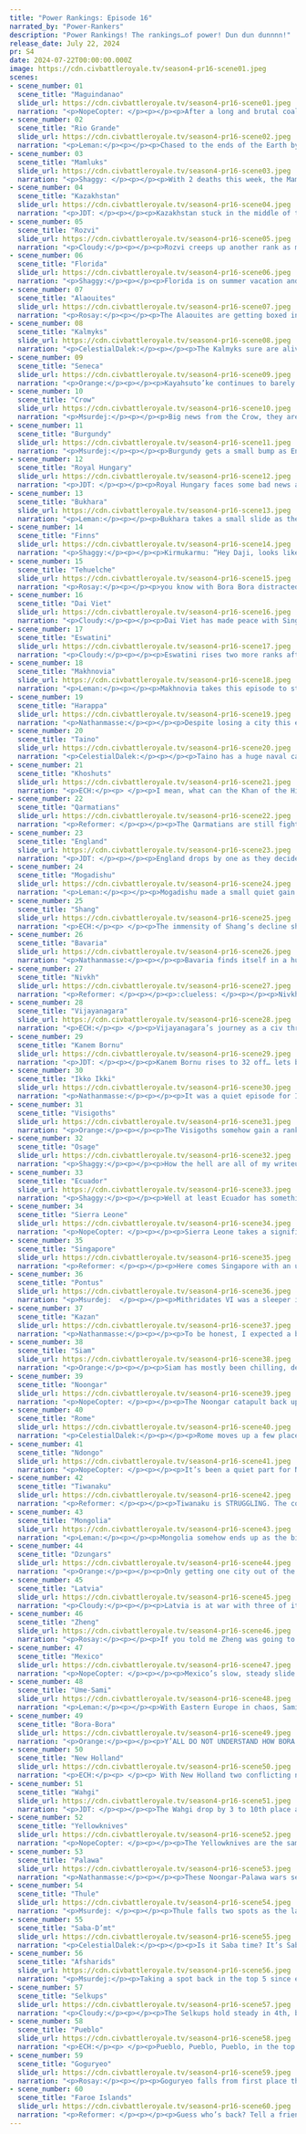 ```yaml
---
title: "Power Rankings: Episode 16"
narrated_by: "Power-Rankers"
description: "Power Rankings! The rankings…of power! Dun dun dunnnn!"
release_date: July 22, 2024
pr: S4
date: 2024-07-22T00:00:00.000Z
image: https://cdn.civbattleroyale.tv/season4-pr16-scene01.jpeg
scenes:
- scene_number: 01
  scene_title: "Maguindanao"
  slide_url: https://cdn.civbattleroyale.tv/season4-pr16-scene01.jpeg
  narration: "<p>NopeCopter: </p><p></p><p>After a long and brutal coalition war, Maguindanao has finally fallen and been eliminated in 60th place, a position that they realistically didn’t deserve. Initially given a staggering 28th place in the Episode 0 Power Rankings, Maguindanao certainly played an interesting game - while they did settle, they did so slower than usual, which was a problem as both Singapore and the Wahgi decided to settle much more than normal. Maguindanao then also decided to spend most of their production building wonders rather than units, a decision that (despite netting Maguindanao a few big wins) made a lot of people cast their doubts on the Filipino civ.</p><p></p><p>However, Maguindanao seemingly turned all that around when they dropped their one-two punch of an EXCELLENT religion for their uniques and a war on Wahgi that looked to even the odds in the region. Unfortunately, Maguindanao’s critical lack of Production saw the war stall after only one city capture, and before long the war was a drain on Maguindanao that only left them more vulnerable to invasion. Unlike some other civs I could name, however (cough cough Rozvi), Maguindanao did eventually secure peace (presumably) and began to build up a military. Despite looking like more of an equal to presumed bottom-feeder Singapore than expected, Maguindanao looked to be in a good position to turn things around… outside of their abysmal Production score, at least.</p><p></p><p>This all came tragically crashing down, however, with a series of major wars one after the other. A holy war against Siam and Dai Viet saw Maguindanao secure a couple of cities but wore down their fleet, the war with Singapore right afterward took out the rest of their navy and almost lost them multiple cities, and then with their abysmal Production score, this left them completely defenseless when Zheng, the Wahgi, and the Noongar all struck at once. Maguindanao was torn to bits, although in the end it was rival pirate civ Zheng that took basically all of the spoils, and the relentless nature of their enemies and a near-total lack of units saw Maguindanao wiped entirely off the map long before their time.</p><p></p><p>In a funny way, Maguindanao’s journey mimicked that of the very first Filipino civ, Mk. 2’s Philippines, with a fairly impressive albeit shaky empire that was torn to shreds by an invasion from all sides. When it comes to Mk. 2 Philippines, one thing that’s always stuck with me was a quote someone chose to attach to them, from Star Trek of all places: “It is possible to commit no mistakes and still lose. That is not a weakness; that is life.” While I don’t think Maguindanao made no mistakes (in fact they made several), I do think that their early demise came down far more to unfortunate circumstances than their own incompetence. But that’s how things go in the CBR. At least they burned bright and went down fighting. So long, my idiot child, and may the next Filipino civ rank above the bottom 10.</p>"
- scene_number: 02
  scene_title: "Rio Grande"
  slide_url: https://cdn.civbattleroyale.tv/season4-pr16-scene02.jpeg
  narration: "<p>Leman:</p><p></p><p>Chased to the ends of the Earth by New Holland, Rio Grande finds themselves eliminated in 59th place. A far cry from the 32nd place that the PRs had predicted. Rio Grande wasn’t on paper a bad civilization, but it had a slew of fundamental problems that most other civs don’t really have to face. The most glaringly obvious, and what ultimately ended up being the problem that ended their game, was their obscenely powerful neighbors. Tiwanaku and New Holland (though both not looking very powerful today) are both top tier civilizations that have spent most of the game comfortably within the top ten. Any civ, no matter how powerful, is going to struggle when pitted against neighbors of that caliber. Matters were not helped when Rio Grande found itself forward settled by Bora-Bora of all civilizations. Cramped and backed into a corner, it was only a matter of time before the two South American titans tore Rio Grande limb from limb. Rio Grande prolonged their elimination by hiding down south, but New Holland was able to hunt them down.  </p><p></p><p>And there we have it. The story of Rio Grande. Dead before cow boats. RIP.</p>"
- scene_number: 03
  scene_title: "Mamluks"
  slide_url: https://cdn.civbattleroyale.tv/season4-pr16-scene03.jpeg
  narration: "<p>Shaggy: </p><p></p><p>With 2 deaths this week, the Mamluks are now on the bubble. Their defense of Damietta is currently holding, unlike anybody's breath as they watch them slide into oblivion.</p>"
- scene_number: 04
  scene_title: "Kazakhstan"
  slide_url: https://cdn.civbattleroyale.tv/season4-pr16-scene04.jpeg
  narration: "<p>JDT: </p><p></p><p>Kazakhstan stuck in the middle of the arctic, not nice. War was not great success. Got pounded by stupid cowardly neighbours. And still get fucked! Very bad times to be Kazakh! Better go to America! Or *gulp* Uzbekistan! </p>"
- scene_number: 05
  scene_title: "Rozvi"
  slide_url: https://cdn.civbattleroyale.tv/season4-pr16-scene05.jpeg
  narration: "<p>Cloudy:</p><p></p><p>Rozvi creeps up another rank as more civs around them collapse. Slow and steady does the trick or something.</p>"
- scene_number: 06
  scene_title: "Florida"
  slide_url: https://cdn.civbattleroyale.tv/season4-pr16-scene06.jpeg
  narration: "<p>Shaggy:</p><p></p><p>Florida is on summer vacation and will (hopefully) return in the upcoming episode of Civilization Battle Royale X, Season 4.</p>"
- scene_number: 07
  scene_title: "Alaouites"
  slide_url: https://cdn.civbattleroyale.tv/season4-pr16-scene07.jpeg
  narration: "<p>Rosay:</p><p></p><p>The Alaouites are getting boxed in by Sierra Leone and the Visigoths to a lesser extent, and while they aren’t quite on death's door right now, the casket is currently being constructed and space is being made in the morgue.</p>"
- scene_number: 08
  scene_title: "Kalmyks"
  slide_url: https://cdn.civbattleroyale.tv/season4-pr16-scene08.jpeg
  narration: "<p>CelestialDalek:</p><p></p><p>The Kalmyks sure are alive. Makhno is overextended and can’t do anything by funneling troops into a one-tile gap anyways. Bukhara does not border them. A war from any of their neighbors would probably mean their quick elimination, but luckily they aren’t at war with any other neighbors! Yippee!</p>"
- scene_number: 09
  scene_title: "Seneca"
  slide_url: https://cdn.civbattleroyale.tv/season4-pr16-scene09.jpeg
  narration: "<p>Orange:</p><p></p><p>Kayahsuto’ke continues to barely hold on against the Faroe hordes. Wait I mean, uh, it’s barely taken damage. Well at least this means they are pretty safe for the foreseeable future. Also Sandur could be taken back, that’d be neat.</p>"
- scene_number: 10
  scene_title: "Crow"
  slide_url: https://cdn.civbattleroyale.tv/season4-pr16-scene10.jpeg
  narration: "<p>Msurdej:</p><p></p><p>Big news from the Crow, they are now at war with the Faroe Islands and Mexico! Sure this barely counts as news (even if you think the Faroe Islands could take the Arctic city of Crow), but considering the interesting times we live in IRL, I’d kill for some boring news. </p>"
- scene_number: 11
  scene_title: "Burgundy"
  slide_url: https://cdn.civbattleroyale.tv/season4-pr16-scene11.jpeg
  narration: "<p>Msurdej:</p><p></p><p>Burgundy gets a small bump as England makes peace. Last we saw, Asturica was holding together with some good troops around the city. But that was five turns ago, and while we didn’t see the city fall on or off screen, it was in the red. It’s possible the city could fall next episode, which would hurt the healing stats of Burgundy, and open them to more attacks from the Visigoths.</p>"
- scene_number: 12
  scene_title: "Royal Hungary"
  slide_url: https://cdn.civbattleroyale.tv/season4-pr16-scene12.jpeg
  narration: "<p>JDT: </p><p></p><p>Royal Hungary faces some bad news as they now find themselves coalitioned by Rome, Latvia and some more distant foes in addition to Makhnovia. While they might have Gyor threatened a bit, let's be real here - Bathory’s no vampire. She’s a mosquito, pesting around and sucking shit around her without much gain. No movement for her. </p>"
- scene_number: 13
  scene_title: "Bukhara"
  slide_url: https://cdn.civbattleroyale.tv/season4-pr16-scene13.jpeg
  narration: "<p>Leman:</p><p></p><p>Bukhara takes a small slide as the opportunity to nab cities from Kazakhstan rapidly closes. Herat was already retaken and that honestly is more than enough for at Bukhara’s level to be happy with, given their previous position. But if Bukhara wanted to be a surprise contender they really needed more.</p>"
- scene_number: 14
  scene_title: "Finns"
  slide_url: https://cdn.civbattleroyale.tv/season4-pr16-scene14.jpeg
  narration: "<p>Shaggy:</p><p></p><p>Kirmukarmu: “Hey Daji, looks like you've taken a tumble. We haven't done much of anything to you since declaring war, want to just call it square?”</p><p></p><p>Daji, in the middle of sacrificing yet another of her people: “What? Oh, sure, we're way better at picking off our own population anyway.”</p>"
- scene_number: 15
  scene_title: "Tehuelche"
  slide_url: https://cdn.civbattleroyale.tv/season4-pr16-scene15.jpeg
  narration: "<p>Rosay:</p><p></p><p>you know with Bora Bora distracted tehuelche could easily become relevant by taking on Bora. Now would Tehuelche get anything out of a war with Bora? Probably not. Would the attempt be worth it for content at least? Yeah.</p>"
- scene_number: 16
  scene_title: "Dai Viet"
  slide_url: https://cdn.civbattleroyale.tv/season4-pr16-scene16.jpeg
  narration: "<p>Cloudy:</p><p></p><p>Dai Viet has made peace with Singapore, but now they’re in another existential crisis as Zheng declares war. Or at least, you’d think they’re in a crisis. The issue is, the war was declared on turn 193, and the episode ended on turn 200, and we never saw a single shot of it. So is Zheng actually going to mount an invasion? After wild back-to-back wars against Maguindanao and Shang, it’s unclear that Zheng actually has any troops to commit. So we'll just have to wait and see before we drop Dai Viet from where they are currently.</p>"
- scene_number: 17
  scene_title: "Eswatini"
  slide_url: https://cdn.civbattleroyale.tv/season4-pr16-scene17.jpeg
  narration: "<p>Cloudy:</p><p></p><p>Eswatini rises two more ranks after capturing the island outpost of Zahran from the Qarmatians. Way to go guys! Just don’t think about the fact that if Mogadishu declared war on you, you’d be destroyed!</p>"
- scene_number: 18
  scene_title: "Makhnovia"
  slide_url: https://cdn.civbattleroyale.tv/season4-pr16-scene18.jpeg
  narration: "<p>Leman:</p><p></p><p>Makhnovia takes this episode to start making cheeky opportunistic swipes at their enemies. While the war with Kalmyks isn’t going anywhere at all, the other two wars – with Royal Hungary and Latvia, are much, much more interesting. Latvia is an ambitious target to say the least but Makhnovia already has captured a Latvian city, and has a solid ally on its side, in Kazan. The Royal Hungary war also has an ally in Rome and is a much weaker and easier target. Or maybe Makhnovia’s spread themselves way too thin and we are in for another spectacular collapse next Tuesday. I guess we’ll see.</p>"
- scene_number: 19
  scene_title: "Harappa"
  slide_url: https://cdn.civbattleroyale.tv/season4-pr16-scene19.jpeg
  narration: "<p>Nathanmasse:</p><p></p><p>Despite losing a city this episode—albeit a fairly insignificant one—Harappa’s rank remains unchanged.  There are not many options left to them at this point.  Their island colony in the Maldives is cut off and just waiting for Vijayanagara or some ocean-going civ to pick it off.  Even their weakest neighbor, Bukhara, protected by the rugged hills and mountains would be a tough nut to crack.  All in all, Harappa is probably quite happy that Afsharids and Vijayanagara have decided to duke it out and leave them alone for a little while. </p>"
- scene_number: 20
  scene_title: "Taino"
  slide_url: https://cdn.civbattleroyale.tv/season4-pr16-scene20.jpeg
  narration: "<p>CelestialDalek:</p><p></p><p>Taino has a huge naval carpet, but unfortunately they don’t have a war to actually put it to use. At the rate the cylinder is advancing, it’s also going to be outdated pretty soon. Because they’re not actually looking too bad, they rise a couple places in the ranks, but their stats still don’t warrant a higher placement. We’ll see if they continue to just rot away in tech.</p>"
- scene_number: 21
  scene_title: "Khoshuts"
  slide_url: https://cdn.civbattleroyale.tv/season4-pr16-scene21.jpeg
  narration: "<p>ECH:</p><p> </p><p>I mean, what can the Khan of the Himalayas really do at this point? If there was any chance of expansion, a revolting city on their border devoid of units protecting it was about as good as they could have hoped for, and in the end the Khoshuts got nothing out of Shang. They have a demonstrably unhealthy dependency on chariots, many eras past their prime, and are boxed in doubly between mountains and stronger neighbors. As of this episode’s end they’ve joined the triangular war against Siam and Dai Viet, and I suppose there’s a reality where Siam collapses and they successfully siege the Bengali city that many feel ought to have been theirs in the first place, but I’m not feeling it, even Siams token defense there trumps Khoshuts record of incompetence in my mind.</p>"
- scene_number: 22
  scene_title: "Qarmatians"
  slide_url: https://cdn.civbattleroyale.tv/season4-pr16-scene22.jpeg
  narration: "<p>Reformer: </p><p></p><p>The Qarmatians are still fighting Vijayanagara, doing their best to hold Sutkagan-Dor against Vijayanagara’s flailing. I mean, that’s definitely what the random jengaline of troops looks like. So poor is Vijayanagara’s flailing that the last we saw the state of the war, the city had healed a fair bit, up to about 66% health. So we can pretty safely say Qarms held off the coalition war, if you could call it that. I mean, it kind of was that. Nominally at least. But no losses, and minimal actual power projected onto Qarmatian soil. All good. Onwards and upwards!</p>"
- scene_number: 23
  scene_title: "England"
  slide_url: https://cdn.civbattleroyale.tv/season4-pr16-scene23.jpeg
  narration: "<p>JDT: </p><p></p><p>England drops by one as they decide to cut their losses and put the 100 Years War on ice again. While the war is a good path forward for England, condemning one of their primary enemies to eternal irrelevance and giving a better pathway towards relevance, the truth of the matter is that they still are in about the same position in the grand scale of things. The Burgundian core is really tricky for the AI to penetrate. The Faroes are still breathing over them. All their stats are still about the same. Combined with some statistical noise and ups and downs from other civs, and you got a small drop.</p>"
- scene_number: 24
  scene_title: "Mogadishu"
  slide_url: https://cdn.civbattleroyale.tv/season4-pr16-scene24.jpeg
  narration: "<p>Leman:</p><p></p><p>Mogadishu made a small quiet gain this episode poaching a single city from Harappa. Safwan was never going to be held by Harappa, especially after Afsharids conquered their only coastal city, but it’s a little weird that Qarmatians never got it. Regardless, Mogadishu has it now and a win’s a win.</p>"
- scene_number: 25
  scene_title: "Shang"
  slide_url: https://cdn.civbattleroyale.tv/season4-pr16-scene25.jpeg
  narration: "<p>ECH:</p><p> </p><p>The immensity of Shang’s decline should not be understated. I fear due to Faroes’ later dominance of the lead position that we’ve allowed ourselves to forget how discussed and predicted Daji’s forefront role in this game was amidst the early game: they founded cities at a record pace for the CBR; showed successful aggression against Mongolia and took a city to hobble their development, had top tier stats across the board, and a variety of neighbors - some weaker than others, as perceived at the time - to prey upon. Diagnosing the roots of this dramatic turnaround seem to be attributed to two main diverging points: the first Ikko-Ikki/Goguryeo joint assault, which halted Shang’s uncontested superiority and arrested their development, allowing Goguryeo to ascend over them and other civs to regain a footing (most notably Zheng) and become credible opposition; and Daji’s UA citizen murder spree, which utterly destroyed their ability to persecute war right as everyone took note. So, what now? The coalition is effectively over, only Ikko Ikki still in as a neighbor, and unless they shake their assault on Anyang up dramatically I doubt that’s going anywhere. 9 cities isn’t grand, and they’ll need to rebuild fast to maintain credibility, but 36th is far from rump status and with a production total of 258 rebuilding is certainly in their wheelhouse. They’re fighting momentum, but don’t count out a fox deity! </p>"
- scene_number: 26
  scene_title: "Bavaria"
  slide_url: https://cdn.civbattleroyale.tv/season4-pr16-scene26.jpeg
  narration: "<p>Nathanmasse:</p><p></p><p>Bavaria finds itself in a hurry-up-and-wait situation.  Even with Latvia and Royal Hungary units being pulled far from Bavaria’s border, I’m not confident a declaration of war would be successful.  Their military is still depleted from their war with Burgundy and it will take time before it is battle ready again.  They have some of the best production per city in the cylinder so it shouldn’t be too difficult to rebuild their armies if they put their mind to it.</p>"
- scene_number: 27
  scene_title: "Nivkh"
  slide_url: https://cdn.civbattleroyale.tv/season4-pr16-scene27.jpeg
  narration: "<p>Reformer: </p><p></p><p>:clueless: </p><p></p><p>Nivkh is very cool, and totally not stuck between two far stronger powers. </p><p></p><p>…I guess the match-up with Ikko-Ikki is competitive, in theory. If only Ikko-Ikki didn’t have double Nivkh’s military. </p>"
- scene_number: 28
  scene_title: "Vijayanagara"
  slide_url: https://cdn.civbattleroyale.tv/season4-pr16-scene28.jpeg
  narration: "<p>ECH:</p><p> </p><p>Vijayanagara’s journey as a civ throughout this season has been… awkward? I can’t help but feel at an early point we collectively decided to unconsciously write them off, yet another contender from the Southern India region that got out-settled and trapped in by stronger civs - Harappa and Siam in this case - and were doomed to be picked at by them until a mediocre death arrived. However, of late the narrative has turned, and Krishnadevaraya has, without really surging in any way, achieved a new record hitting the part 0 ranking expectation of 33rd for the first time! I view this as a readjustment to in-game realities mostly: their stats belong more around 30 than 40 for sure, with 168 total production with 8 cities not jumping out at anyone but hitting the average well and even comparing favorably to some much higher ranked civs (see Siam’s 170 production over 9 cities or for an extreme Bora Bora’s 127 production over 19 cities); their rivals are disinterested or crumbling; the Harappa war worked out in their favour overall, and they’ve shown some ability to declare wars, even if they fail, with Qarmatians. It’s a shame they did that last decision though, and the main event for them this episode, Nader Shah’s foolish choice to declare war on them of all civs they technically border, would be far easier to deal with and maybe even keep flipping Mehrgarh if they had all those triremes still…</p>"
- scene_number: 29
  scene_title: "Kanem Bornu"
  slide_url: https://cdn.civbattleroyale.tv/season4-pr16-scene29.jpeg
  narration: "<p>JDT: </p><p></p><p>Kanem Bornu rises to 32 off… lets be real here statistical noise and some other civs collapsing. Not much to say about them, same as it ever was with their mediocre army and decent stats that pale due to their adjacency with the African Big 3 and poor positioning.</p>"
- scene_number: 30
  scene_title: "Ikko Ikki"
  slide_url: https://cdn.civbattleroyale.tv/season4-pr16-scene30.jpeg
  narration: "<p>Nathanmasse:</p><p></p><p>It was a quiet episode for Ikko-Ikki.  They’re still at war with Shang, but from the little we saw of them there’s no chance of making any progress on that front. Their religion continues to spread in the north, reaching a few new Thule cities but Pueblo missionaries traveling from Hawaii are pushing it out of some Pacific islands. Also, now with Astronomy, they should be able to explore around and perhaps even found a few more far-flung colonies if Zheng and Pueblo don’t beat them to it. </p>"
- scene_number: 31
  scene_title: "Visigoths"
  slide_url: https://cdn.civbattleroyale.tv/season4-pr16-scene31.jpeg
  narration: "<p>Orange:</p><p></p><p>The Visigoths somehow gain a rank, I blame the person who put them 17th. Cause see, that ranker doesn’t truly understand the Visigoths, they see them being 15th in stats, they see them almost taking Asturica and think they will pull it off next part, but they don’t truly understand. See, lemme lay out the actual Visigoth stats:</p><p>Grit: 3</p><p>Heart: 1</p><p>Clutch: 0</p><p>Momentum: 1</p><p>Wanting it more: 1</p><p></p><p>As you can see, these are pretty shit stats. Grit is their best stat by far but that’s not enough to keep them anywhere near the 30s in rank. Though what they really need at this point is clutch, no clutch and they will never get better.</p>"
- scene_number: 32
  scene_title: "Osage"
  slide_url: https://cdn.civbattleroyale.tv/season4-pr16-scene32.jpeg
  narration: "<p>Shaggy:</p><p></p><p>How the hell are all of my writeups this week for civs with no rank change except for Osage? And Osage didn't even do anything this episode! They literally are only moving because Ikko Ikki's window is slightly smaller with a surging Goguryeo. How long do I need to vamp here, Cloudy?</p><p></p><p>[Editor’s note: I didn’t assign write-ups  this week bucko i was on vacation]</p>"
- scene_number: 33
  scene_title: "Ecuador"
  slide_url: https://cdn.civbattleroyale.tv/season4-pr16-scene33.jpeg
  narration: "<p>Shaggy:</p><p></p><p>Well at least Ecuador has something to show from their war with Tiwanaku. Bora-Bora has really been stealing the show (and the cities) in that coalition but Ecuador can proudly point to the actively burning city of Lukurmata as evidence of their apparent competence. Not that that's enough to really prove it to anyone. They may also take Pajshiri and if their resident arsonists aren't too gung-ho then that will be an actual prize for Ecuador.</p>"
- scene_number: 34
  scene_title: "Sierra Leone"
  slide_url: https://cdn.civbattleroyale.tv/season4-pr16-scene34.jpeg
  narration: "<p>NopeCopter: </p><p></p><p>Sierra Leone takes a significant dip in the rankings this episode, not for anything they did, but rather for what they didn’t do. The Alaouites are continuing to be a thorn in the side of Sierra Leone, and it’s becoming increasingly obvious that no more can be gained from this war. Meanwhile, Kanem-Bornu is slowly but surely building up, and Rome is also looking better than ever - in other words, Sierra Leone’s lead is starting to wane. Given that Sierra Leone’s stats were around this part of the rankings to begin with, the only thing keeping them in the high 20s of the Power Rankings was their relative strength compared to their neighbors, and as their dominance over West Africa seems less assured their rank has dropped to reflect their stats better. They’re still the strongest civ in the area, they’re just focusing on all the wrong things.</p>"
- scene_number: 35
  scene_title: "Singapore"
  slide_url: https://cdn.civbattleroyale.tv/season4-pr16-scene35.jpeg
  narration: "<p>Reformer: </p><p></p><p>Here comes Singapore with an un-exciting episode. But time of recovery and build-up is oft needed between wars. And it shows: Singapore has risen a noticeable bit in terms of stats. That’s great to see. If you’re a Singapore fan, anyway. They’ll be well prepared for whatever war comes next. </p>"
- scene_number: 36
  scene_title: "Pontus"
  slide_url: https://cdn.civbattleroyale.tv/season4-pr16-scene36.jpeg
  narration: "<p>Msurdej:  </p><p></p><p>Mithridates VI was a sleeper in this part, but perhaps he was just resting before he went to- wait a minute, this is the same write up as last time! Well, Pontus hasn’t joined the big Royal Hungary war yet, so he may lose out on a weak neighbor if ol’ Elizabeth goes belly up. Still, there’s plenty of time to actually join up and gain a city or two.</p>"
- scene_number: 37
  scene_title: "Kazan"
  slide_url: https://cdn.civbattleroyale.tv/season4-pr16-scene37.jpeg
  narration: "<p>Nathanmasse:</p><p></p><p>To be honest, I expected a bit more out of Kazan this episode.  With Makhnovia tying up Latvia’s unit in the south I thought Kazan would be able to make more progress in the north.  With hindsight it makes a bit of sense.  Latvia is able to hold back Kazan advances with their northern navy meanwhile Kazan forces are being diverted to the Kazakh’s remaining cities.  They did manage to take that one isolated Kazakh city and flip Kyzylorda a few times but that’s about all I expect from them going forward.</p>"
- scene_number: 38
  scene_title: "Siam"
  slide_url: https://cdn.civbattleroyale.tv/season4-pr16-scene38.jpeg
  narration: "<p>Orange:</p><p></p><p>Siam has mostly been chilling, despite the Khoshuts war but really does anyone actually think that war is going anywhere? Probably not. So for now they are just chilling getting science and not much else. They really should take on Singapore or something soon or else their neighbors will eventually make it too hard for them to expand.</p>"
- scene_number: 39
  scene_title: "Noongar"
  slide_url: https://cdn.civbattleroyale.tv/season4-pr16-scene39.jpeg
  narration: "<p>NopeCopter: </p><p></p><p>The Noongar catapult back up the rankings as they once again show they’re still capable of doing what they do best: beating up the Palawa. Despite losing a couple of cites here and there and being way behind in the stats, with Singapore and the Wahgi out of the way, the Noongar have managed to turn the tables on the Palawa and actually take the offensive in yet another war. It’s hard to say whether they’ll be able to take any cities, but this at least proves they’re not just a rump state waiting to die. (It helps that they’ve also settled a ton of new cities lately.) The problem that’s keeping the Noongar down, however, is more about what they can do BESIDES fight off the Palawa. The Noongar have proven time and time again to be incompetent at naval warfare, and given that’s where most of their potential targets lie (not that Singapore, Zheng, or the Wahgi would be easy conquests anyways mind you), many rankers still have their doubts about whether the Noongar can do more than be a thorn in the Palawa’s side.</p>"
- scene_number: 40
  scene_title: "Rome"
  slide_url: https://cdn.civbattleroyale.tv/season4-pr16-scene40.jpeg
  narration: "<p>CelestialDalek:</p><p></p><p>Rome moves up a few places in the ranking mainly because other civs are doing worse. They have declared war on Royal Hungary and are bent on taking Gyor, but that war has immediately turned into a slog and isn’t going to go anywhere. They’ve successfully reaped? reapt? the rewards of the war against the Mamluks, but haven’t gone on to eliminate them yet. Yet another casualty of the Boring European Civ syndrome that has been striking the continent.</p>"
- scene_number: 41
  scene_title: "Ndongo"
  slide_url: https://cdn.civbattleroyale.tv/season4-pr16-scene41.jpeg
  narration: "<p>NopeCopter: </p><p></p><p>It’s been a quiet part for Ndongo as they stop to rebuild after the war with Eswatini. While they do lose a rank this episode (most likely to statistical noise and the shifts of other civs more than anything), their stats have improved to match their rank, which is a good sign for their future prospects. Of course, it’s still far from all sunshine and rainbows for Ndongo - with their failure to decisively defeat Eswatini, many still doubt their ability to actually make any more gains on the continent, something that’s even more dire with both Saba-D’mt and Kanem-Bornu looking more and more impressive. Still, Ndongo isn’t out of the game just yet - but they really, really need to get their priorities in order.</p>"
- scene_number: 42
  scene_title: "Tiwanaku"
  slide_url: https://cdn.civbattleroyale.tv/season4-pr16-scene42.jpeg
  narration: "<p>Reformer: </p><p></p><p>Tiwanaku is STRUGGLING. The coalition war is dragging on, somewhat against expectations. Stats are in a downspin, and it’s awfully looking like a death spiral now. Bora-Bora has made landfall on the continent, even. Ecuador somehow flipped a city. Good tiles are getting pillaged, cities are starving - it will take a long time to recover. Peace SHOULD be on the horizon, at the very least, but the damage is obviously done. The good news, though, is that Ecuador and New Holland are struggling too (for some reason). Both are falling in the stats, and are so far getting very little actual benefit out of the war. So much so that Tiwanaku, despite faltering statistically, is still well above the other two South American contenders. Bora-Bora’s poor production keeps them well out of the top 20 in stats as well. So, you know…despite the doom and gloom…Tiwanaku is still the best civ in the neighborhood? That’s a weird thing to say. They stand to lose a fair bit more if the war does keep going, though, so hard to see that staying the case. </p>"
- scene_number: 43
  scene_title: "Mongolia"
  slide_url: https://cdn.civbattleroyale.tv/season4-pr16-scene43.jpeg
  narration: "<p>Leman:</p><p></p><p>Mongolia somehow ends up as the biggest winner from the Shang coalition. Sorghagtani ends up getting a total of three former Shang cities, including Old Sarai, the city they lost way back when Shang was a scary power. Mongolia is still stuck in the same overall rut that they’ve been in, smack dab in between powerful Selkups and powerful Goguryeo, but they are looking quite a bit better after that last episode for sure.</p>"
- scene_number: 44
  scene_title: "Dzungars"
  slide_url: https://cdn.civbattleroyale.tv/season4-pr16-scene44.jpeg
  narration: "<p>Orange:</p><p></p><p>Only getting one city out of the Kazakh coalition ain’t the best, and now their neighbors are expanding more. Both the Selkups and Mongolia had some big wins last part, while the Dzungars stagnated a bit more. Put that army to use Galdan, time’s a-tickin’.</p>"
- scene_number: 45
  scene_title: "Latvia"
  slide_url: https://cdn.civbattleroyale.tv/season4-pr16-scene45.jpeg
  narration: "<p>Cloudy:</p><p></p><p>Latvia is at war with three of its neighbors, but so far they don’t appear particularly troubled. Kazan did flip a small formerly Kazakh snow city, but it’s hard to be too broken up about that. Makhnovia and Royal Hungary have done nothing whatsoever. But given Latvia’s stats, if they could peace out with Kazan, then they could potentially make gains against their other two foes, which would only further enhance their position as the leading power in Eastern Europe. It’s obviously not great that so many civs have attacked them, but ironically I’d only begin to worry if the Finns got involved.</p>"
- scene_number: 46
  scene_title: "Zheng"
  slide_url: https://cdn.civbattleroyale.tv/season4-pr16-scene46.jpeg
  narration: "<p>Rosay:</p><p></p><p>If you told me Zheng was going to go from one of my most hated to favorite civs id call you a liar but, Zheng really deserves it. Not only have they received basically all of the rewards from the  Maguindano coalition but they’ve also have balanced their stats out to place their total stat avg above two thirds of the alive roster. They’re not exactly stonewalled either, since Wahgi sucks at life they can go after them, a second Shang war is always on the table, and if they can position their navy (which this part proved is possible) then they could easily win this Dai Viet war. Zheng I was not familiar with your game go get ‘em champ!</p>"
- scene_number: 47
  scene_title: "Mexico"
  slide_url: https://cdn.civbattleroyale.tv/season4-pr16-scene47.jpeg
  narration: "<p>NopeCopter: </p><p></p><p>Mexico’s slow, steady slide down the rankings continues this episode as they just… don’t really do much. War with the Faroes is all but irrelevant, and while Ecuador weakening itself against Tiwanaku is nice and all, it’s not like Mexico has the presence in South America to take advantage with the geography being set up the way it is. The best next steps for Mexico are the same as they’ve always been - conquer the Taino, conquer Florida, maybe conquer the Osage and Seneca if possible - but the Taino navy would put up a good fight as-is, and despite their massive military score and myriad impressive other stats, Mexico still needs to figure out a way to put those into action before they can really prove they’re top of the pack.</p>"
- scene_number: 48
  scene_title: "Ume-Sami"
  slide_url: https://cdn.civbattleroyale.tv/season4-pr16-scene48.jpeg
  narration: "<p>Leman:</p><p></p><p>With Eastern Europe in chaos, Sami might have the best opening on Latvia they’ve ever had. Latvia’s army is pretty mediocre compared to Sami’s so a naval invasion is entirely possible while Latvia throws its the little units it does have into a meat grinder.</p>"
- scene_number: 49
  scene_title: "Bora-Bora"
  slide_url: https://cdn.civbattleroyale.tv/season4-pr16-scene49.jpeg
  narration: "<p>Orange:</p><p></p><p>Y’ALL DO NOT UNDERSTAND HOW BORA BORA’D I AM RIGHT NOW. LIKE HOLY SHIT DID YOU SEE THAT DEFENSE OF PIRATINI?!?!?! DID YOU SEE HOW THEY TOOK CACAPAVA DO SUL AND THEN STARTED PUSHING TIWANAKU BACK LIKE IT WAS NOBODY'S BUSINESS?!?! DID YOU SEE THEM CARRY THE COALITION ON THEIR BACK WITHOUT EVEN BREAKING A SWEAT?!?!?! DID YOU SEE HOW WAHGI ATTACKED THEM AND THEY JUST SAID “LMAO TRY ME BITCH” AND THEN TOOK TOLU LIKE THE BADASSES THEY ARE?!?!?! </p><p></p><p>This is only the start. Bora will take over the world. You just have to Boralieve. But you already do. We all do. Bora will rule. Bora will be our life. We can not be stopped.</p><p></p><p>Boraboraboraboraboraboraboraboraborabora.</p>"
- scene_number: 50
  scene_title: "New Holland"
  slide_url: https://cdn.civbattleroyale.tv/season4-pr16-scene50.jpeg
  narration: "<p>ECH:</p><p> </p><p> With New Holland two conflicting narratives have emerged: New Holland as fairly clear game frontrunners with the best odds to unite their continent via a scientific edge and the ongoing collapse of their key rival; versus New Holland as dismissable gritless turtles who lack production and just don’t have the chops to win a domination game if you look at the evidence so far. Where you stand on this cleavage tints your perspective on the two notable conflicts Maurits handled this episode. The elimination of Rio Grande is one, of course: senseless distraction they seemed to care more about than taking down their central rival and protecting their cities, or proof that they have the tenacity to keep pursuing a war past an early stage and of naval potential going forward? </p><p></p><p>Meanwhile, I think most would agree the coalition against Tiwanaku so far has, let’s say, been a missed opportunity to say the least. The extent to which it will be whiffed can be debated though. New Holland supporters will say that Tiwanaku is being worn down and will likely lose more cities next part, likely to all 3 aggressors with New Holland having the chance to bag multiple cities. New Holland’s detractors will opine that New Holland has been hopeless in land wars, including retreating senselessly from sieges, making it unclear if Pajchiri will even fall to them, while their low production means restocking their forces will take even longer. Choose your side now and make your bets, folks…</p>"
- scene_number: 51
  scene_title: "Wahgi"
  slide_url: https://cdn.civbattleroyale.tv/season4-pr16-scene51.jpeg
  narration: "<p>JDT: </p><p></p><p>The Wahgi drop by 3 to 10th place as they feel the full effects of getting BORA BORA’d, having their entire pacific core threatened, whilst losing out on the partition of Maguindanao and failing to convert on the Noongar war. Make no mistake - the Wahgi are a monster, hosting the best tech in the world and some of the highest science and growth values around. However, their mediocre military, inability to gain much from the partition of Maguindanao and, most worrying of all, high mid-tier production are all notable issues that are hampering them greatly. If they don’t work to fix those issues soon, they may not hang around in the top 10 for much longer. </p>"
- scene_number: 52
  scene_title: "Yellowknives"
  slide_url: https://cdn.civbattleroyale.tv/season4-pr16-scene52.jpeg
  narration: "<p>NopeCopter: </p><p></p><p>The Yellowknives are the same as they’ve always been, quietly hanging out in the north between two other major powers. There is some excitement in the stats, however, as the Thule stat ranking has plummeted for unknown reasons and placed the Yellowknives above their arctic rival at least in theory. However, this may be temporary, and with fewer places to expand into and two neighbors to worry about instead of one, the Power Rankers have decided to keep the Yellowknives below the Thule at least for the time being.</p>"
- scene_number: 53
  scene_title: "Palawa"
  slide_url: https://cdn.civbattleroyale.tv/season4-pr16-scene53.jpeg
  narration: "<p>Nathanmasse:</p><p></p><p>These Noongar-Palawa wars seem to follow a similar trend; Palawa rules the seas while Noongar rules the interior.  Now that Singapore and Wahgi have dropped out, Noongar is able to put their whole weight against Nipaluna.  While Palawa seems to have plenty of reserves to hold it, the reversal from last episode is enough for Palawa to go down a few ranks.  I also have to point out that there are no roads between the city and the coast so actually getting those reserves to the city might become an issue.  Perhaps it’s time to call it quits for this war and start planning for the next.</p>"
- scene_number: 54
  scene_title: "Thule"
  slide_url: https://cdn.civbattleroyale.tv/season4-pr16-scene54.jpeg
  narration: "<p>Msurdej: </p><p></p><p>Thule falls two spots as the lack of news and occasional bandit attacks makes them fall out of favor. They have been upgrading into carracks though, which may prove useful when they begin to attack the Nivkh. Whenever that happens.</p>"
- scene_number: 55
  scene_title: "Saba-D’mt"
  slide_url: https://cdn.civbattleroyale.tv/season4-pr16-scene55.jpeg
  narration: "<p>CelestialDalek:</p><p></p><p>Is it Saba time? It’s Saba time. Makeda rises 6 spots due to… uh… probably discovering Physics. They don’t even have Education yet, which means that their science will kick into overdrive soon, especially if they get another golden age boom. The worst thing I can say about them is that they don’t have much of a military, but they have 19000 gold in their coffers in case they need to summon one out of thin air.</p>"
- scene_number: 56
  scene_title: "Afsharids"
  slide_url: https://cdn.civbattleroyale.tv/season4-pr16-scene56.jpeg
  narration: "<p>Msurdej:</p><p>Taking a spot back in the top 5 since episode 2, Afsharids have been making continued moves to secure their dominance. Having fought back Harappa, the Afsharids make their next move against Vijayanagara, trying to clear out the Gulf of Persia of enemy ships. It’s unlikely that this will result in a gain of territory for Nader Shah (unless they pull a massive diplomatic score), but it is still a flex of their power.</p>"
- scene_number: 57
  scene_title: "Selkups"
  slide_url: https://cdn.civbattleroyale.tv/season4-pr16-scene57.jpeg
  narration: "<p>Cloudy:</p><p></p><p>The Selkups hold steady in 4th, but they’re actually in a pretty serious situation. Yes, they’re capturing more and more cities from Kazakhstan, but that’s exactly the problem. According to the info sheet, they currently have a mind-boggling -30 happiness, which has caused them to fall 12 info addict ranks due to the enormous penalties that are being applied to production, food, and combat strength. With those penalties in place, the Selkups have noticeably less production than Osage. Will the AI be able to conjure 30 happiness out of nowhere? The Deity is famously good and finding happiness but 30 is a tall order. And if they take Semey from Kazakhstan, they’ll need even more than that. So in the end, we’re waiting to see what happens next episode before we decide whether this situation is going to hold them back, but don’t be shocked to see them drop if this persists. </p>"
- scene_number: 58
  scene_title: "Pueblo"
  slide_url: https://cdn.civbattleroyale.tv/season4-pr16-scene58.jpeg
  narration: "<p>ECH:</p><p> </p><p>Pueblo, Pueblo, Pueblo, in the top 5 for 14 out of 16 rankings, and exactly 3rd place for 7 of those (this being their third in a row funnily enough). Top tier? Indisputably! I even placed them first one episode, around Faroes first rank wobbliness period. However, are they winning material, there’s the question, and every episode they don’t make a move the question only grows. As the slide comments note, some see Pueblo and the two higher ranked civs as fundamentally different contenders, and not in Po’pay’s favor. It’s even worse now as by the time they move, their situationally great UU may already be obsolete, throwing away opportunity. What have they done then, to keep this high rank? Well, they’ve cultivated great yields across the board, including the second highest production total at this point, and built a grand carpet. And, of course, they’ve won the race for the Hawaiian Islands, securing a base for Trans-Pacific operations and vital cool points. All great building-blocks for certain… now complete the CBR Lego set!</p>"
- scene_number: 59
  scene_title: "Goguryeo"
  slide_url: https://cdn.civbattleroyale.tv/season4-pr16-scene59.jpeg
  narration: "<p>Rosay:</p><p></p><p>Goguryeo falls from first place this part for a few reasons. 1: The Faroes’ stats increased faster than Goguryeo, allowing the former to surpass the latter statistically. 2: Goguryeo fumbled the Shang war by not taking anything due to Goguryeo positioning their military incorrectly. 3: The Faroes are beginning to gain ground in North America, which has a lot more easy pickings than East Asia. Despite all of this, Goguryeo dramatically outperforms everyone else on the cylinder and even though ol Gogurt fumbled the first go, they still have Nivkh, Ikko Ikki, and a second round with Shang still on the table. There’s a large gap between first and second but the gap between second and third makes Goguryeo and the Faroes look like equal competitors.</p>"
- scene_number: 60
  scene_title: "Faroe Islands"
  slide_url: https://cdn.civbattleroyale.tv/season4-pr16-scene60.jpeg
  narration: "<p>Reformer: </p><p></p><p>Guess who’s back? Tell a friend. Faroes return to their rightful place at the very top. It’s very simple: Their stats are far above Gogureyo’s again. Even though Faroes are still painfully unhappy, they’ve clambered above. It must be noted, though, that more than half of the gap in stats score is from Faroes’ bulky military score, which is not getting much use. But hey, Gogureyo’s military isn’t being useful either, as we could see during the most recent Shang war. Still, it’s not difficult to see this position remaining somewhat controversial (even if it really wasn’t this episode). The two giants are in direct competition now, and will be for the foreseeable future…</p>"
---
```

